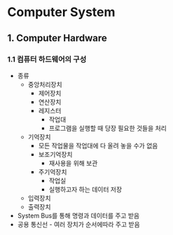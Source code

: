 # Computer System

## 1. Computer Hardware
### 1.1 컴퓨터 하드웨어의 구성
- 종류
    - 중앙처리장치
        - 제어장치
        - 연산장치
        - 레지스터
            - 작업대
            - 프로그램을 실행할 때 당장 필요한 것들을 처리
    - 기억장치
        - 모든 작업물을 작업대에 다 올려 놓을 수가 없음
        - 보조기억장치
            - 재사용을 위해 보관
        - 주기억장치
            - 작업실
            - 실행하고자 하는 데이터 저장
    - 입력장치
    - 출력장치
- System Bus를 통해 명령과 데이터를 주고 받음
- 공용 통신선 - 여러 장치가 순서에따라 주고 받음
